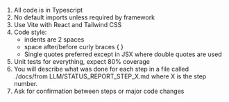 1. All code is in Typescript
2. No default imports unless required by framework
3. Use Vite with React and Tailwind CSS
4. Code style:
    - indents are 2 spaces
    - space after/before curly braces { }
    - Single quotes preferred except in JSX where double quotes are used
5. Unit tests for everything, expect 80% coverage
6. You will describe what was done for each step in a file called ./docs/from LLM/STATUS_REPORT_STEP_X.md where X is the step number.
7. Ask for confirmation between steps or major code changes